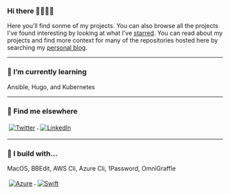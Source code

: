 ### Hi there 🎉🎈🎉🎈

Here you'll find sonme of my projects. You can also browse all the projects I've found interesting by looking at what I've [starred](https://github.com/BHDicaire?tab=stars). You can read about my projects and find more context for many of the repositories hosted here by searching my [personal blog](https://BHDicaire.com/en/projects). 

---
### 🌱 I’m currently learning
Ansible, Hugo, and Kubernetes

---
### 📢 Find me elsewhere
<p align="left">
  <a href="https://twitter.com/bhdicaire">
    <img src="https://raw.githubusercontent.com/MikeCodesDotNET/MikeCodesDotNET/a8abbf37441f3253f74ea255a47f289208d7568c/Resources/twitter.svg" alt="Twitter" style="vertical-align:top; margin:4px">
  </a>  

  <a href="https://www.linkedin.com/in/bhdicaire/">
    <img src="https://raw.githubusercontent.com/MikeCodesDotNET/MikeCodesDotNET/a8abbf37441f3253f74ea255a47f289208d7568c/Resources/linkedIn.svg" alt="LinkedIn" style="vertical-align:top; margin:4px">
  </a>



<hr>

### 🚧 I build with...

MacOS, BBEdit, AWS Cli, Azure Cli, 1Password, OmniGraffle
<p>

 <a href="https://azure.microsoft.com/en-gb/">
    <img src="https://raw.githubusercontent.com/MikeCodesDotNET/MikeCodesDotNET/a8abbf37441f3253f74ea255a47f289208d7568c/Resources/azure.svg" alt="Azure" style="vertical-align:top; margin:4px">
  </a>

  <a href="https://github.com/apple/swift">
    <img src="https://raw.githubusercontent.com/MikeCodesDotNET/MikeCodesDotNET/a8abbf37441f3253f74ea255a47f289208d7568c/Resources/swift.svg" alt="Swift" style="vertical-align:top; margin:4px">
  </a>
 


</p>

  <!-- Badges go here>
</p>
<!--
**MikeCodesDotNET/MikeCodesDotNET** is a ✨ _special_ ✨ repository because its `README.md` (this file) appears on your GitHub profile.

Here are some ideas to get you started:

- 🔭 I’m currently working on ...
- 🌱 I’m currently learning ...
- 👯 I’m looking to collaborate on ...
- 🤔 I’m looking for help with ...
- 💬 Ask me about ...
- 📫 How to reach me: ...
- 😄 Pronouns: ...
- ⚡ Fun fact: ...
-->
<!--
**bhdicaire/bhdicaire** is a ✨ _special_ ✨ repository because its `README.md` (this file) appears on your GitHub profile.

Here are some ideas to get you started:

- 🔭 I’m currently working on ...
- 🌱 I’m currently learning ...
- 👯 I’m looking to collaborate on ...
- 🤔 I’m looking for help with ...
- 💬 Ask me about ...
- 📫 How to reach me: ...
- 😄 Pronouns: ...
- ⚡ Fun fact: ...
-->
